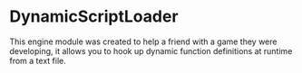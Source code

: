 # DynamicScriptLoader
This engine module was created to help a friend with a game they were developing, it allows you to hook up dynamic function definitions at runtime from a text file.
